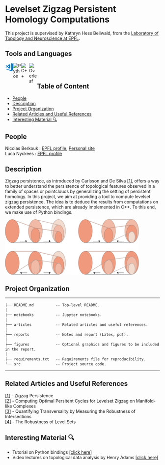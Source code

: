 
# Levelset Zigzag Persistent Homology Computations

This project is supervised by Kathryn Hess Bellwald, from the [Laboratory of Topology and Neuroscience at EPFL](https://www.epfl.ch/labs/hessbellwald-lab/).

## Tools and Languages

<img align="left" alt="Visual Studio Code" width="26px" src="https://raw.githubusercontent.com/github/explore/80688e429a7d4ef2fca1e82350fe8e3517d3494d/topics/visual-studio-code/visual-studio-code.png" />

<img align="left" alt="Python" width="26px" src="https://camo.githubusercontent.com/0fd2667849df9f18b863a2fc9fdf275d28c0e69bae657009213dbbba08295d02/68747470733a2f2f7261772e6769746875622e636f6d2f436972636c6543492d5075626c69632f63696d672d707974686f6e2f6d61737465722f696d672f636972636c652d707974686f6e2e7376673f73616e6974697a653d74727565" />

<img align="left" alt="C++" width="26px" 
src="https://raw.githubusercontent.com/isocpp/logos/master/cpp_logo.png" />

<img align="left" alt="Overleaf" width="26px" 
src="https://pbs.twimg.com/profile_images/551035690234834945/JhdUiOPP.png" />

<br />
<br />

## Table of Content

* [People](#people)
* [Description](#description)
* [Project Organization](#project-organization)
* [Related Articles and Useful References](#refs)
* [Interesting Material 🔍](#material)

## People

Nicolas Berkouk : [EPFL profile](https://people.epfl.ch/nicolas.berkouk), [Personal site](https://nberkouk.github.io/)<br />
Luca Nyckees : [EPFL profile](https://people.epfl.ch/luca.nyckees)

## Description

Zigzag persistence, as introduced by Carlsson and De Silva [[1]](https://arxiv.org/abs/0812.0197), offers a way to better understand the persistence of topological features observed in a family of spaces or pointclouds by generalizing the setting of persistent homology. In this project, we aim at providing a tool to compute levelset zigzag persistence. The idea is to deduce the results from computations on extended persistence, which are already implemented in C++. To this end, we make use of Python bindings.

<img width="436" alt="figure" src="https://github.com/LucaNyckees/zigzag/blob/main/figures/11-Figure2-1.png">

## Project Organization
------------

    ├── README.md          -- Top-level README.
    │
    ├── notebooks          -- Jupyter notebooks.
    │
    ├── articles           -- Related articles and useful references.
    │
    ├── reports            -- Notes and report (Latex, pdf).
    │ 
    ├── figures            -- Optional graphics and figures to be included in the report.
    │
    ├── requirements.txt   -- Requirements file for reproducibility.
    └── src                -- Project source code.
   
--------

## Related Articles and Useful References

[[1]](https://arxiv.org/abs/0812.0197) - Zigzag Persistence\
[[2]](https://arxiv.org/abs/2105.00518) - Computing Optimal Persitent Cycles for Levelset Zigzag on Manifold-like Complexes\
[[3]](https://arxiv.org/abs/0911.2142) - Quantifying Transversality by Measuring the Robustness of Intersections\
[[4]](https://www.mrzv.org/publications/robustness-levelsets/esa/) - The Robustness of Level Sets

## Interesting Material 🔍

+ Tutorial on Python bindings [[click here]](https://realpython.com/python-bindings-overview/)
+ Video lectures on topological data analysis by Henry Adams [[click here]](https://www.math.colostate.edu/~adams/teaching/dsci475spr2021/)

